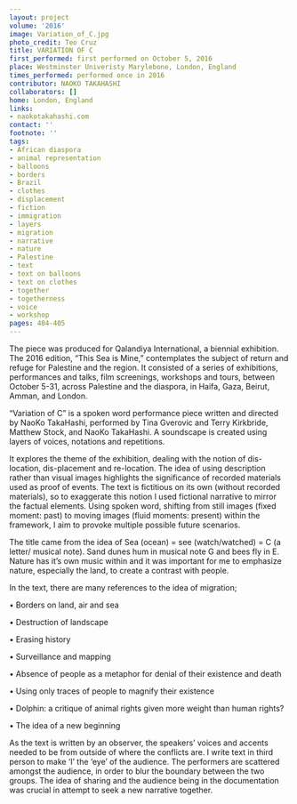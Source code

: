 ```yaml
---
layout: project
volume: '2016'
image: Variation_of_C.jpg
photo_credit: Teo Cruz
title: VARIATION OF C
first_performed: first performed on October 5, 2016
place: Westminster Univeristy Marylebone, London, England
times_performed: performed once in 2016
contributor: NAOKO TAKAHASHI
collaborators: []
home: London, England
links:
- naokotakahashi.com
contact: ''
footnote: ''
tags:
- African diaspora
- animal representation
- balloons
- borders
- Brazil
- clothes
- displacement
- fiction
- immigration
- layers
- migration
- narrative
- nature
- Palestine
- text
- text on balloons
- text on clothes
- together
- togetherness
- voice
- workshop
pages: 404-405
---
```


The piece was produced for Qalandiya International, a biennial exhibition. The 2016 edition, “This Sea is Mine,” contemplates the subject of return and refuge for Palestine and the region. It consisted of a series of exhibitions, performances and talks, film screenings, workshops and tours, between October 5-31, across Palestine and the diaspora, in Haifa, Gaza, Beirut, Amman, and London.

“Variation of C” is a spoken word performance piece written and directed by NaoKo TakaHashi, performed by Tina Gverovic and Terry Kirkbride, Matthew Stock, and NaoKo TakaHashi. A soundscape is created using layers of voices, notations and repetitions.

It explores the theme of the exhibition, dealing with the notion of dis-location, dis-placement and re-location. The idea of using description rather than visual images highlights the significance of recorded materials used as proof of events. The text is fictitious on its own (without recorded materials), so to exaggerate this notion I used fictional narrative to mirror the factual elements. Using spoken word, shifting from still images (fixed moment: past) to moving images (fluid moments: present) within the framework, I aim to provoke multiple possible future scenarios.

The title came from the idea of Sea (ocean) = see (watch/watched) = C (a letter/ musical note). Sand dunes hum in musical note G and bees fly in E. Nature has it’s own music within and it was important for me to emphasize nature, especially the land, to create a contrast with people.

In the text, there are many references to the idea of migration;

•   Borders on land, air and sea

•   Destruction of landscape

•   Erasing history

•   Surveillance and mapping

•   Absence of people as a metaphor for denial of their existence and death

•   Using only traces of people to magnify their existence

•   Dolphin: a critique of animal rights given more weight than human rights?

•   The idea of a new beginning

As the text is written by an observer, the speakers’ voices and accents needed to be from outside of where the conflicts are. I write text in third person to make ‘I’ the ‘eye’ of the audience. The performers are scattered amongst the audience, in order to blur the boundary between the two groups. The idea of sharing and the audience being in the documentation was crucial in attempt to seek a new narrative together.
